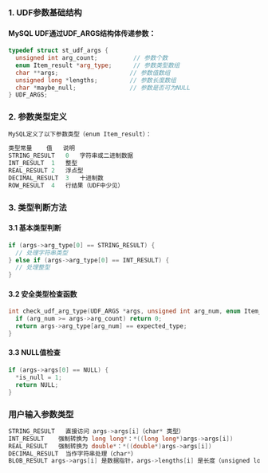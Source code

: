 ### 1. UDF参数基础结构
#### MySQL UDF通过UDF_ARGS结构体传递参数：
```c++
typedef struct st_udf_args {
  unsigned int arg_count;          // 参数个数
  enum Item_result *arg_type;      // 参数类型数组
  char **args;                    // 参数值数组
  unsigned long *lengths;         // 参数长度数组
  char *maybe_null;               // 参数是否可为NULL
} UDF_ARGS;
```

### 2. 参数类型定义
```C++
MySQL定义了以下参数类型（enum Item_result）：

类型常量	值	说明
STRING_RESULT	0	字符串或二进制数据
INT_RESULT	1	整型
REAL_RESULT	2	浮点型
DECIMAL_RESULT	3	十进制数
ROW_RESULT	4	行结果（UDF中少见）

```

### 3. 类型判断方法
#### 3.1 基本类型判断
```C
if (args->arg_type[0] == STRING_RESULT) {
  // 处理字符串类型
} else if (args->arg_type[0] == INT_RESULT) {
  // 处理整型
}
```
#### 3.2 安全类型检查函数
```C
int check_udf_arg_type(UDF_ARGS *args, unsigned int arg_num, enum Item_result expected_type) {
  if (arg_num >= args->arg_count) return 0;
  return args->arg_type[arg_num] == expected_type;
}
```

#### 3.3 NULL值检查
```C
if (args->args[0] == NULL) {
  *is_null = 1;
  return NULL;
}
```

### 用户输入参数类型
```c
STRING_RESULT	直接访问 args->args[i]（char* 类型）
INT_RESULT	  强制转换为 long long*：*((long long*)args->args[i])
REAL_RESULT	  强制转换为 double*：*((double*)args->args[i])
DECIMAL_RESULT	当作字符串处理（char*）
BLOB_RESULT	args->args[i] 是数据指针，args->lengths[i] 是长度（unsigned long）
```





